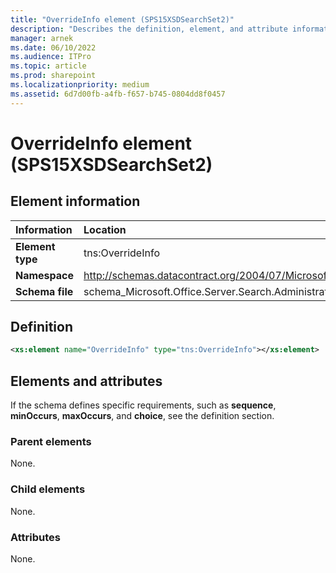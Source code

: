 ```yaml
---
title: "OverrideInfo element (SPS15XSDSearchSet2)"
description: "Describes the definition, element, and attribute information for the OverrideInfo element (SPS15XSDSearchSet2)."
manager: arnek
ms.date: 06/10/2022
ms.audience: ITPro
ms.topic: article
ms.prod: sharepoint
ms.localizationpriority: medium
ms.assetid: 6d7d00fb-a4fb-f657-b745-0804dd8f0457
---
```


# OverrideInfo element (SPS15XSDSearchSet2)

 
  
## Element information

|Information|Location|
|:-----|:-----|
|**Element type**|tns:OverrideInfo|
|**Namespace**|http://schemas.datacontract.org/2004/07/Microsoft.Office.Server.Search.Administration|
|**Schema file**|schema_Microsoft.Office.Server.Search.Administration.xsd|
   
## Definition

```XML
<xs:element name="OverrideInfo" type="tns:OverrideInfo"></xs:element>

```

## Elements and attributes

If the schema defines specific requirements, such as **sequence**, **minOccurs**, **maxOccurs**, and **choice**, see the definition section. 
  
### Parent elements

None.
  
### Child elements

None.
  
### Attributes

None.
  

